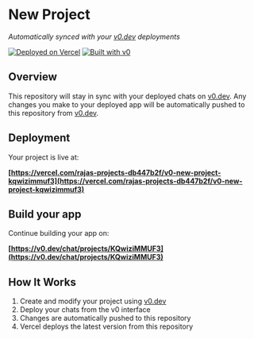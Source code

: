 # New Project

*Automatically synced with your [v0.dev](https://v0.dev) deployments*

[![Deployed on Vercel](https://img.shields.io/badge/Deployed%20on-Vercel-black?style=for-the-badge&logo=vercel)](https://vercel.com/rajas-projects-db447b2f/v0-new-project-kqwizimmuf3)
[![Built with v0](https://img.shields.io/badge/Built%20with-v0.dev-black?style=for-the-badge)](https://v0.dev/chat/projects/KQwiziMMUF3)

## Overview

This repository will stay in sync with your deployed chats on [v0.dev](https://v0.dev).
Any changes you make to your deployed app will be automatically pushed to this repository from [v0.dev](https://v0.dev).

## Deployment

Your project is live at:

**[https://vercel.com/rajas-projects-db447b2f/v0-new-project-kqwizimmuf3](https://vercel.com/rajas-projects-db447b2f/v0-new-project-kqwizimmuf3)**

## Build your app

Continue building your app on:

**[https://v0.dev/chat/projects/KQwiziMMUF3](https://v0.dev/chat/projects/KQwiziMMUF3)**

## How It Works

1. Create and modify your project using [v0.dev](https://v0.dev)
2. Deploy your chats from the v0 interface
3. Changes are automatically pushed to this repository
4. Vercel deploys the latest version from this repository